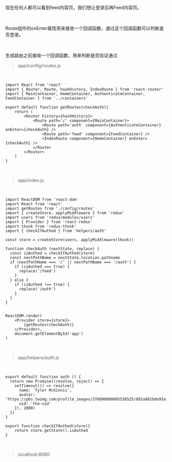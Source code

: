 现在任何人都可以看到feed内容页，我们想让登录后再Feed内容页。

<br>

Route组件的onEnter属性用来接收一个回调函数，通过这个回调函数可以判断是否登录。

<br>

生成路由之前接收一个回调函数，用来判断是否验证通过
> app/config/routes.js

<br>

	import React from 'react'
	import { Router, Route, hashHistory, IndexRoute } from 'react-router'
	import { MainContainer, HomeContainer, AuthenticateContainer, FeedContainer } from '../containers'
	    
	export default function getRoutes(checkAuth){
	    return (
	        <Router history={hashHistory}>
	            <Route path='/' component={MainContainer}>
	                <Route path='auth' component={AuthenticateContainer} onEnter={checkAuth} />
	                <Route path='feed' component={FeedContainer} />
	                <IndexRoute component={HomeContainer} onEnter={checkAuth} />
	            </Route>
	        </Router>
	    )
	}

<br>

> app/index.js

<br>


	import ReactDOM from 'react-dom'
	import React from 'react'
	import getRoutes from './config/routes'
	import { createStore, applyMiddleware } from 'redux'
	import users from 'redux/modules/users'
	import { Provider } from 'react-redux'
	import thunk from 'redux-thunk'    
	import { checkIfAuthed } from 'helpers/auth'
	
	const store = createStore(users, applyMiddleware(thunk))
	
	function checkAuth (nextState, replace) {
	  const isAuthed = checkIfAuthed(store)
	  const nextPathName = nextState.location.pathname
	  if (nextPathName === '/' || nextPathName === '/auth') {
	    if (isAuthed === true) {
	      replace('/feed')
	    }
	  } else {
	    if (isAuthed !== true) {
	      replace('/auth')
	    }
	  }
	}
	
	
	ReactDOM.render(
	    <Provider store={store}>
	        {getRoutes(checkAuth)}
	    </Provider>,
	    document.getElementById('app')
	)

<br>


> app/helpers/auth.js

<br>

	export default function auth () {
	  return new Promise((resolve, reject) => {
	    setTimeout(() => resolve({
	      name: 'Tyler McGinnis',
	      avatar: 'https://pbs.twimg.com/profile_images/378800000605536525/891a881bde93a1fc3e289528fb859b96_400x400.jpeg',
	      uid: 'the-uid'
	    }), 2000)
	  })
	}
	    
	export function checkIfAuthed(store){
	    return store.getState().isAuthed
	}

<br>

> localhost:8080

<br>